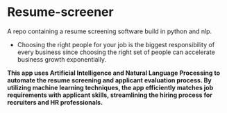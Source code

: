 # Resume-screener
A repo containing a resume screening software build in python and nlp.

- Choosing the right people for your job is the biggest responsibility of every business since choosing the right set of people can accelerate business growth exponentially.

**This app uses Artificial Intelligence and Natural Language Processing to automate the resume screening and applicant evaluation process. By utilizing machine learning techniques, the app efficiently matches job requirements with applicant skills, streamlining the hiring process for recruiters and HR professionals.**
